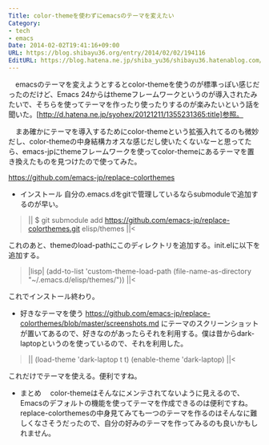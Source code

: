 ```yaml
---
Title: color-themeを使わずにemacsのテーマを変えたい
Category:
- tech
- emacs
Date: 2014-02-02T19:41:16+09:00
URL: https://blog.shibayu36.org/entry/2014/02/02/194116
EditURL: https://blog.hatena.ne.jp/shiba_yu36/shibayu36.hatenablog.com/atom/entry/12921228815717716592
---
```


　emacsのテーマを変えようとするとcolor-themeを使うのが標準っぽい感じだったのだけど、Emacs 24からはthemeフレームワークというのが導入されたみたいで、そちらを使ってテーマを作ったり使ったりするのが楽みたいという話を聞いた。[http://d.hatena.ne.jp/syohex/20121211/1355231365:title]参照。

　まあ確かにテーマを導入するためにcolor-themeという拡張入れてるのも微妙だし、color-themeの中身結構カオスな感じだし使いたくないなーと思ってたら、emacs-jpにthemeフレームワークを使ってcolor-themeにあるテーマを置き換えたものを見つけたので使ってみた。

https://github.com/emacs-jp/replace-colorthemes

* インストール
自分の.emacs.dをgitで管理しているならsubmoduleで追加するのが早い。
>||
$ git submodule add https://github.com/emacs-jp/replace-colorthemes.git elisp/themes
||<

これのあと、themeのload-pathにこのディレクトリを追加する。init.elに以下を追加する。
>|lisp|
(add-to-list 'custom-theme-load-path
             (file-name-as-directory "~/.emacs.d/elisp/themes/"))
||<

これでインストール終わり。

* 好きなテーマを使う
https://github.com/emacs-jp/replace-colorthemes/blob/master/screenshots.md にテーマのスクリーンショットが置いてあるので、好きなのがあったらそれを利用する。僕は昔からdark-laptopというのを使っているので、それを利用した。

>||
(load-theme 'dark-laptop t t)
(enable-theme 'dark-laptop)
||<

これだけでテーマを使える。便利ですね。

* まとめ
　color-themeはそんなにメンテされてないように見えるので、Emacsのデフォルトの機能を使ってテーマを作成できるのは便利ですね。replace-colorthemesの中身見てみても一つのテーマを作るのはそんなに難しくなさそうだったので、自分の好みのテーマを作ってみるのも良いかもしれません。
